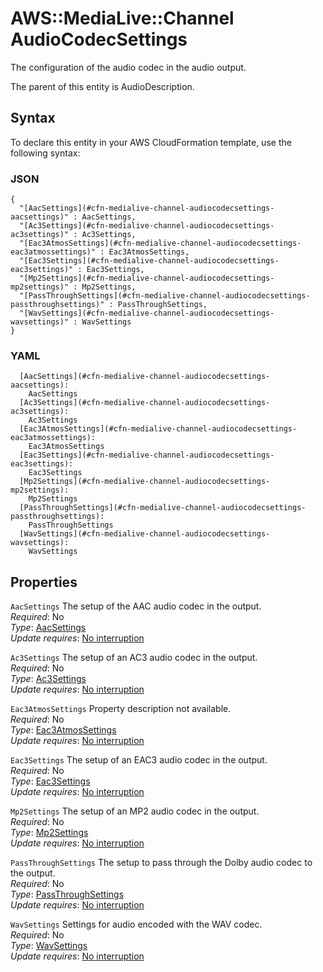 # AWS::MediaLive::Channel AudioCodecSettings<a name="aws-properties-medialive-channel-audiocodecsettings"></a>

The configuration of the audio codec in the audio output\.

The parent of this entity is AudioDescription\.

## Syntax<a name="aws-properties-medialive-channel-audiocodecsettings-syntax"></a>

To declare this entity in your AWS CloudFormation template, use the following syntax:

### JSON<a name="aws-properties-medialive-channel-audiocodecsettings-syntax.json"></a>

```
{
  "[AacSettings](#cfn-medialive-channel-audiocodecsettings-aacsettings)" : AacSettings,
  "[Ac3Settings](#cfn-medialive-channel-audiocodecsettings-ac3settings)" : Ac3Settings,
  "[Eac3AtmosSettings](#cfn-medialive-channel-audiocodecsettings-eac3atmossettings)" : Eac3AtmosSettings,
  "[Eac3Settings](#cfn-medialive-channel-audiocodecsettings-eac3settings)" : Eac3Settings,
  "[Mp2Settings](#cfn-medialive-channel-audiocodecsettings-mp2settings)" : Mp2Settings,
  "[PassThroughSettings](#cfn-medialive-channel-audiocodecsettings-passthroughsettings)" : PassThroughSettings,
  "[WavSettings](#cfn-medialive-channel-audiocodecsettings-wavsettings)" : WavSettings
}
```

### YAML<a name="aws-properties-medialive-channel-audiocodecsettings-syntax.yaml"></a>

```
  [AacSettings](#cfn-medialive-channel-audiocodecsettings-aacsettings): 
    AacSettings
  [Ac3Settings](#cfn-medialive-channel-audiocodecsettings-ac3settings): 
    Ac3Settings
  [Eac3AtmosSettings](#cfn-medialive-channel-audiocodecsettings-eac3atmossettings): 
    Eac3AtmosSettings
  [Eac3Settings](#cfn-medialive-channel-audiocodecsettings-eac3settings): 
    Eac3Settings
  [Mp2Settings](#cfn-medialive-channel-audiocodecsettings-mp2settings): 
    Mp2Settings
  [PassThroughSettings](#cfn-medialive-channel-audiocodecsettings-passthroughsettings): 
    PassThroughSettings
  [WavSettings](#cfn-medialive-channel-audiocodecsettings-wavsettings): 
    WavSettings
```

## Properties<a name="aws-properties-medialive-channel-audiocodecsettings-properties"></a>

`AacSettings`  <a name="cfn-medialive-channel-audiocodecsettings-aacsettings"></a>
The setup of the AAC audio codec in the output\.  
*Required*: No  
*Type*: [AacSettings](aws-properties-medialive-channel-aacsettings.md)  
*Update requires*: [No interruption](https://docs.aws.amazon.com/AWSCloudFormation/latest/UserGuide/using-cfn-updating-stacks-update-behaviors.html#update-no-interrupt)

`Ac3Settings`  <a name="cfn-medialive-channel-audiocodecsettings-ac3settings"></a>
The setup of an AC3 audio codec in the output\.  
*Required*: No  
*Type*: [Ac3Settings](aws-properties-medialive-channel-ac3settings.md)  
*Update requires*: [No interruption](https://docs.aws.amazon.com/AWSCloudFormation/latest/UserGuide/using-cfn-updating-stacks-update-behaviors.html#update-no-interrupt)

`Eac3AtmosSettings`  <a name="cfn-medialive-channel-audiocodecsettings-eac3atmossettings"></a>
Property description not available\.  
*Required*: No  
*Type*: [Eac3AtmosSettings](aws-properties-medialive-channel-eac3atmossettings.md)  
*Update requires*: [No interruption](https://docs.aws.amazon.com/AWSCloudFormation/latest/UserGuide/using-cfn-updating-stacks-update-behaviors.html#update-no-interrupt)

`Eac3Settings`  <a name="cfn-medialive-channel-audiocodecsettings-eac3settings"></a>
The setup of an EAC3 audio codec in the output\.  
*Required*: No  
*Type*: [Eac3Settings](aws-properties-medialive-channel-eac3settings.md)  
*Update requires*: [No interruption](https://docs.aws.amazon.com/AWSCloudFormation/latest/UserGuide/using-cfn-updating-stacks-update-behaviors.html#update-no-interrupt)

`Mp2Settings`  <a name="cfn-medialive-channel-audiocodecsettings-mp2settings"></a>
The setup of an MP2 audio codec in the output\.  
*Required*: No  
*Type*: [Mp2Settings](aws-properties-medialive-channel-mp2settings.md)  
*Update requires*: [No interruption](https://docs.aws.amazon.com/AWSCloudFormation/latest/UserGuide/using-cfn-updating-stacks-update-behaviors.html#update-no-interrupt)

`PassThroughSettings`  <a name="cfn-medialive-channel-audiocodecsettings-passthroughsettings"></a>
The setup to pass through the Dolby audio codec to the output\.  
*Required*: No  
*Type*: [PassThroughSettings](aws-properties-medialive-channel-passthroughsettings.md)  
*Update requires*: [No interruption](https://docs.aws.amazon.com/AWSCloudFormation/latest/UserGuide/using-cfn-updating-stacks-update-behaviors.html#update-no-interrupt)

`WavSettings`  <a name="cfn-medialive-channel-audiocodecsettings-wavsettings"></a>
Settings for audio encoded with the WAV codec\.  
*Required*: No  
*Type*: [WavSettings](aws-properties-medialive-channel-wavsettings.md)  
*Update requires*: [No interruption](https://docs.aws.amazon.com/AWSCloudFormation/latest/UserGuide/using-cfn-updating-stacks-update-behaviors.html#update-no-interrupt)